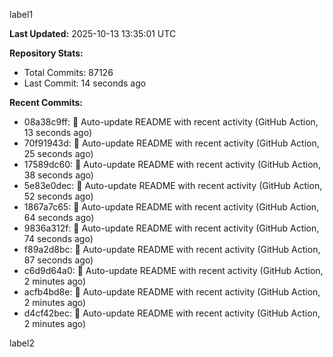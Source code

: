 
label1 
<!-- ACTIVITY_START -->
**Last Updated:** 2025-10-13 13:35:01 UTC

**Repository Stats:**
- Total Commits: 87126
- Last Commit: 14 seconds ago

**Recent Commits:**
- 08a38c9ff: 🤖 Auto-update README with recent activity (GitHub Action, 13 seconds ago)
- 70f91943d: 🤖 Auto-update README with recent activity (GitHub Action, 25 seconds ago)
- 17589dc60: 🤖 Auto-update README with recent activity (GitHub Action, 38 seconds ago)
- 5e83e0dec: 🤖 Auto-update README with recent activity (GitHub Action, 52 seconds ago)
- 1867a7c65: 🤖 Auto-update README with recent activity (GitHub Action, 64 seconds ago)
- 9836a312f: 🤖 Auto-update README with recent activity (GitHub Action, 74 seconds ago)
- f89a2d8bc: 🤖 Auto-update README with recent activity (GitHub Action, 87 seconds ago)
- c6d9d64a0: 🤖 Auto-update README with recent activity (GitHub Action, 2 minutes ago)
- acfb4bd8e: 🤖 Auto-update README with recent activity (GitHub Action, 2 minutes ago)
- d4cf42bec: 🤖 Auto-update README with recent activity (GitHub Action, 2 minutes ago)
<!-- ACTIVITY_END -->

label2
